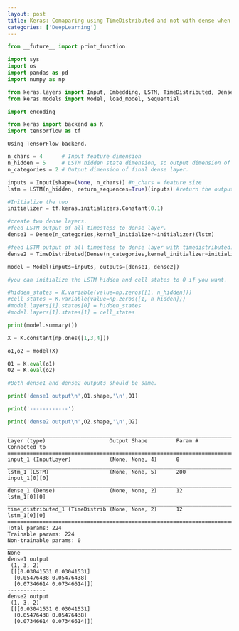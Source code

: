 ```yaml
---
layout: post
title: Keras: Comaparing using TimeDistributed and not with dense when return_sequences=True. Results are identical. 
categories: ['DeepLearning']
---
```


```python
from __future__ import print_function

import sys
import os
import pandas as pd
import numpy as np

from keras.layers import Input, Embedding, LSTM, TimeDistributed, Dense
from keras.models import Model, load_model, Sequential

import encoding

from keras import backend as K
import tensorflow as tf
```

    Using TensorFlow backend.



```python
n_chars = 4      # Input feature dimension
n_hidden = 5     # LSTM hidden state dimension, so output dimension of each timestep
n_categories = 2 # Output dimension of final dense layer.

inputs = Input(shape=(None, n_chars)) #n_chars = feature size
lstm = LSTM(n_hidden, return_sequences=True)(inputs) #return the output of all time steps

#Initialize the two
initializer = tf.keras.initializers.Constant(0.1)

#create two dense layers. 
#feed LSTM output of all timesteps to dense layer.
dense1 = Dense(n_categories,kernel_initializer=initializer)(lstm)

#feed LSTM output of all timesteps to dense layer with timedistributed.
dense2 = TimeDistributed(Dense(n_categories,kernel_initializer=initializer))(lstm)

model = Model(inputs=inputs, outputs=[dense1, dense2])

#you can initialize the LSTM hidden and cell states to 0 if you want. 

#hidden_states = K.variable(value=np.zeros([1, n_hidden]))
#cell_states = K.variable(value=np.zeros([1, n_hidden]))
#model.layers[1].states[0] = hidden_states
#model.layers[1].states[1] = cell_states 

```


```python
print(model.summary())

X = K.constant(np.ones([1,3,4]))

o1,o2 = model(X)

O1 = K.eval(o1)
O2 = K.eval(o2)

#Both dense1 and dense2 outputs should be same.

print('dense1 output\n',O1.shape,'\n',O1)

print('------------')

print('dense2 output\n',O2.shape,'\n',O2)


```

    __________________________________________________________________________________________________
    Layer (type)                    Output Shape         Param #     Connected to                     
    ==================================================================================================
    input_1 (InputLayer)            (None, None, 4)      0                                            
    __________________________________________________________________________________________________
    lstm_1 (LSTM)                   (None, None, 5)      200         input_1[0][0]                    
    __________________________________________________________________________________________________
    dense_1 (Dense)                 (None, None, 2)      12          lstm_1[0][0]                     
    __________________________________________________________________________________________________
    time_distributed_1 (TimeDistrib (None, None, 2)      12          lstm_1[0][0]                     
    ==================================================================================================
    Total params: 224
    Trainable params: 224
    Non-trainable params: 0
    __________________________________________________________________________________________________
    None
    dense1 output
     (1, 3, 2) 
     [[[0.03041531 0.03041531]
      [0.05476438 0.05476438]
      [0.07346614 0.07346614]]]
    ------------
    dense2 output
     (1, 3, 2) 
     [[[0.03041531 0.03041531]
      [0.05476438 0.05476438]
      [0.07346614 0.07346614]]]


